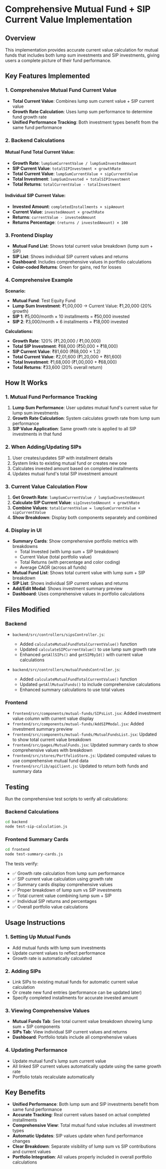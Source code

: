# Comprehensive Mutual Fund + SIP Current Value Implementation

## Overview

This implementation provides accurate current value calculation for mutual funds that includes both lump sum investments and SIP investments, giving users a complete picture of their fund performance.

## Key Features Implemented

### 1. Comprehensive Mutual Fund Current Value

- **Total Current Value**: Combines lump sum current value + SIP current value
- **Growth Rate Calculation**: Uses lump sum performance to determine fund growth rate
- **Unified Performance Tracking**: Both investment types benefit from the same fund performance

### 2. Backend Calculations

#### Mutual Fund Total Current Value:

- **Growth Rate**: `lumpSumCurrentValue / lumpSumInvestedAmount`
- **SIP Current Value**: `totalSIPInvestment × growthRate`
- **Total Current Value**: `lumpSumCurrentValue + sipCurrentValue`
- **Total Investment**: `lumpSumInvested + totalSIPInvestment`
- **Total Returns**: `totalCurrentValue - totalInvestment`

#### Individual SIP Current Value:

- **Invested Amount**: `completedInstallments × sipAmount`
- **Current Value**: `investedAmount × growthRate`
- **Returns**: `currentValue - investedAmount`
- **Returns Percentage**: `(returns / investedAmount) × 100`

### 3. Frontend Display

- **Mutual Fund List**: Shows total current value breakdown (lump sum + SIP)
- **SIP List**: Shows individual SIP current values and returns
- **Dashboard**: Includes comprehensive values in portfolio calculations
- **Color-coded Returns**: Green for gains, red for losses

### 4. Comprehensive Example

**Scenario:**

- **Mutual Fund**: Test Equity Fund
- **Lump Sum Investment**: ₹1,00,000 → Current Value: ₹1,20,000 (20% growth)
- **SIP 1**: ₹5,000/month × 10 installments = ₹50,000 invested
- **SIP 2**: ₹3,000/month × 6 installments = ₹18,000 invested

**Calculations:**

- **Growth Rate**: 120% (₹1,20,000 / ₹1,00,000)
- **Total SIP Investment**: ₹68,000 (₹50,000 + ₹18,000)
- **SIP Current Value**: ₹81,600 (₹68,000 × 1.2)
- **Total Current Value**: ₹2,01,600 (₹1,20,000 + ₹81,600)
- **Total Investment**: ₹1,68,000 (₹1,00,000 + ₹68,000)
- **Total Returns**: ₹33,600 (20% overall return)

## How It Works

### 1. Mutual Fund Performance Tracking

1. **Lump Sum Performance**: User updates mutual fund's current value for lump sum investments
2. **Growth Rate Calculation**: System calculates growth rate from lump sum performance
3. **SIP Value Application**: Same growth rate is applied to all SIP investments in that fund

### 2. When Adding/Updating SIPs

1. User creates/updates SIP with installment details
2. System links to existing mutual fund or creates new one
3. Calculates invested amount based on completed installments
4. Updates mutual fund's total SIP investment amount

### 3. Current Value Calculation Flow

1. **Get Growth Rate**: `lumpSumCurrentValue / lumpSumInvestedAmount`
2. **Calculate SIP Current Value**: `sipInvestedAmount × growthRate`
3. **Combine Values**: `totalCurrentValue = lumpSumCurrentValue + sipCurrentValue`
4. **Show Breakdown**: Display both components separately and combined

### 4. Display in UI

- **Summary Cards**: Show comprehensive portfolio metrics with breakdowns
  - Total Invested (with lump sum + SIP breakdown)
  - Current Value (total portfolio value)
  - Total Returns (with percentage and color coding)
  - Average CAGR (across all funds)
- **Mutual Fund List**: Shows total current value with lump sum + SIP breakdown
- **SIP List**: Shows individual SIP current values and returns
- **Add/Edit Modal**: Shows investment summary preview
- **Dashboard**: Uses comprehensive values in portfolio calculations

## Files Modified

### Backend

- `backend/src/controllers/sipsController.js`:

  - Added `calculateMutualFundTotalCurrentValue()` function
  - Updated `calculateSIPCurrentValue()` to use lump sum growth rate
  - Enhanced `getAllSIPs()` and `getSIPById()` with current value calculations

- `backend/src/controllers/mutualFundsController.js`:
  - Added `calculateMutualFundTotalCurrentValue()` function
  - Updated `getAllMutualFunds()` to include comprehensive calculations
  - Enhanced summary calculations to use total values

### Frontend

- `frontend/src/components/mutual-funds/SIPsList.jsx`: Added investment value column with current value display
- `frontend/src/components/mutual-funds/AddSIPModal.jsx`: Added investment summary preview
- `frontend/src/components/mutual-funds/MutualFundsList.jsx`: Updated to show total current value breakdown
- `frontend/src/pages/MutualFunds.jsx`: Updated summary cards to show comprehensive values with breakdown
- `frontend/src/stores/PortfolioStore.js`: Updated computed values to use comprehensive mutual fund data
- `frontend/src/lib/apiClient.js`: Updated to return both funds and summary data

## Testing

Run the comprehensive test scripts to verify all calculations:

### Backend Calculations

```bash
cd backend
node test-sip-calculation.js
```

### Frontend Summary Cards

```bash
cd frontend
node test-summary-cards.js
```

The tests verify:

- ✅ Growth rate calculation from lump sum performance
- ✅ SIP current value calculation using growth rate
- ✅ Summary cards display comprehensive values
- ✅ Proper breakdown of lump sum vs SIP investments
- ✅ Total current value combining lump sum + SIP
- ✅ Individual SIP returns and percentages
- ✅ Overall portfolio value calculations

## Usage Instructions

### 1. Setting Up Mutual Funds

- Add mutual funds with lump sum investments
- Update current values to reflect performance
- Growth rate is automatically calculated

### 2. Adding SIPs

- Link SIPs to existing mutual funds for automatic current value calculation
- Or create new fund entries (performance can be updated later)
- Specify completed installments for accurate invested amount

### 3. Viewing Comprehensive Values

- **Mutual Funds Tab**: See total current value breakdown showing lump sum + SIP components
- **SIPs Tab**: View individual SIP current values and returns
- **Dashboard**: Portfolio totals include all comprehensive values

### 4. Updating Performance

- Update mutual fund's lump sum current value
- All linked SIP current values automatically update using the same growth rate
- Portfolio totals recalculate automatically

## Key Benefits

- **Unified Performance**: Both lump sum and SIP investments benefit from same fund performance
- **Accurate Tracking**: Real current values based on actual completed installments
- **Comprehensive View**: Total mutual fund value includes all investment types
- **Automatic Updates**: SIP values update when fund performance changes
- **Clear Breakdown**: Separate visibility of lump sum vs SIP contributions and current values
- **Portfolio Integration**: All values properly included in overall portfolio calculations
